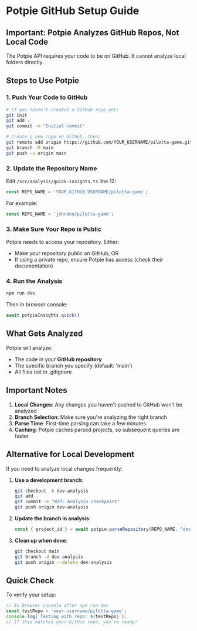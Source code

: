 # Potpie GitHub Setup Guide

## Important: Potpie Analyzes GitHub Repos, Not Local Code

The Potpie API requires your code to be on GitHub. It cannot analyze local folders directly.

## Steps to Use Potpie

### 1. Push Your Code to GitHub

```bash
# If you haven't created a GitHub repo yet:
git init
git add .
git commit -m "Initial commit"

# Create a new repo on GitHub, then:
git remote add origin https://github.com/YOUR_USERNAME/pilotta-game.git
git branch -M main
git push -u origin main
```

### 2. Update the Repository Name

Edit `/src/analysis/quick-insights.ts` line 12:
```typescript
const REPO_NAME = 'YOUR_GITHUB_USERNAME/pilotta-game';
```

For example:
```typescript
const REPO_NAME = 'johndoe/pilotta-game';
```

### 3. Make Sure Your Repo is Public

Potpie needs to access your repository. Either:
- Make your repository public on GitHub, OR
- If using a private repo, ensure Potpie has access (check their documentation)

### 4. Run the Analysis

```bash
npm run dev
```

Then in browser console:
```javascript
await potpieInsights.quick()
```

## What Gets Analyzed

Potpie will analyze:
- The code in your **GitHub repository**
- The specific branch you specify (default: 'main')
- All files not in .gitignore

## Important Notes

1. **Local Changes**: Any changes you haven't pushed to GitHub won't be analyzed
2. **Branch Selection**: Make sure you're analyzing the right branch
3. **Parse Time**: First-time parsing can take a few minutes
4. **Caching**: Potpie caches parsed projects, so subsequent queries are faster

## Alternative for Local Development

If you need to analyze local changes frequently:

1. **Use a development branch**:
   ```bash
   git checkout -b dev-analysis
   git add .
   git commit -m "WIP: Analysis checkpoint"
   git push origin dev-analysis
   ```

2. **Update the branch in analysis**:
   ```typescript
   const { project_id } = await potpie.parseRepository(REPO_NAME, 'dev-analysis');
   ```

3. **Clean up when done**:
   ```bash
   git checkout main
   git branch -d dev-analysis
   git push origin --delete dev-analysis
   ```

## Quick Check

To verify your setup:
```javascript
// In browser console after npm run dev
const testRepo = 'your-username/pilotta-game';
console.log(`Testing with repo: ${testRepo}`);
// If this matches your GitHub repo, you're ready!